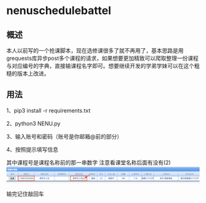 # nenuschedulebattel

## 概述
本人以前写的一个抢课脚本，现在选修课很多了就不再用了，基本思路是用grequests库异步post多个课程的请求，如果想要更加精致可以爬取整理一份课程与对应编号的字典，直接输课程名字即可。想要继续开发的学弟学妹可以在这个粗糙的版本上改进。

## 用法
1、pip3 install -r requirements.txt

2、python3 NENU.py

3、输入账号和密码（账号是你邮箱@前的部分）

4、按照提示填写信息

其中课程号是课程名称前的那一串数字
注意看课堂名称后面有没有(2)
![image](https://github.com/zhangxm99/nenuschedulebattel/blob/master/pic.png)

输完记住敲回车
